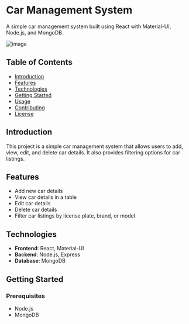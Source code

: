 # Car Management System

A simple car management system built using React with Material-UI, Node.js, and MongoDB.

![image](https://github.com/Chakrit-Billy/car-management/assets/134628392/79bc7366-bef4-4a5c-89f6-bf407b682f8f)


## Table of Contents

- [Introduction](#introduction)
- [Features](#features)
- [Technologies](#technologies)
- [Getting Started](#getting-started)
- [Usage](#usage)
- [Contributing](#contributing)
- [License](#license)

## Introduction

This project is a simple car management system that allows users to add, view, edit, and delete car details. It also provides filtering options for car listings.

## Features

- Add new car details
- View car details in a table
- Edit car details
- Delete car details
- Filter car listings by license plate, brand, or model

## Technologies

- **Frontend**: React, Material-UI
- **Backend**: Node.js, Express
- **Database**: MongoDB

## Getting Started

### Prerequisites

- Node.js
- MongoDB

